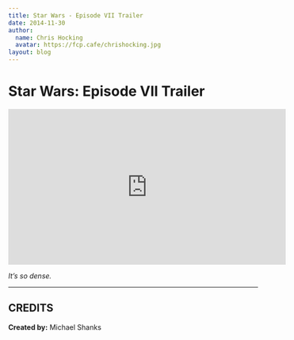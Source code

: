 ```yaml
---
title: Star Wars - Episode VII Trailer
date: 2014-11-30
author:
  name: Chris Hocking
  avatar: https://fcp.cafe/chrishocking.jpg
layout: blog
---
```

# Star Wars: Episode VII Trailer

<iframe width="560" height="315" src="https://www.youtube-nocookie.com/embed/v93Jh6JNBng?si=2RApxg9rz3Q4dwXw" title="YouTube video player" frameborder="0" allow="accelerometer; autoplay; clipboard-write; encrypted-media; gyroscope; picture-in-picture; web-share" referrerpolicy="strict-origin-when-cross-origin" allowfullscreen></iframe>

*It’s so dense.*

---

## CREDITS

**Created by:** Michael Shanks
